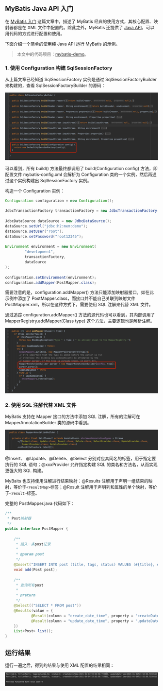 ## MyBatis Java API 入门

在 [MyBatis 入门](2021-03-29-MyBatis入门.md) 这篇文章中，描述了 MyBatis 经典的使用方式，其核心配置、映射器都是在 XML 文件中配置的。除此之外，MyBatis 还提供了 [Java API](https://mybatis.org/mybatis-3/zh/java-api.html)，可以用代码的方式进行配置和使用。

下面介绍一个简单的使用纯 Java API 运行 MyBatis 的示例。

> 本文中的代码项目：[mybatis-demo](https://github.com/konanok/mybatis-demo)。

### 1. 使用 Configuration 构建 SqlSessionFactory

从上篇文章已经知道 SqlSessionFactory 实例是通过 SqlSessionFactoryBuilder 来构建的，查看 SqlSessionFactoryBuilder 的源码：

![image-20210405001452764](../.assets/image-20210405001452764.png)

可以看到，所有 build() 方法最终都调用了 build(Configuration config) 方法，即配置文件 mybatis-config.xml 会解析为 Configuration 类的一个实例，然后再通过这个实例构建出 SqlSessionFactory 实例。

构造一个 Configuration 实例：

```java
Configuration configuration = new Configuration();

JdbcTransactionFactory transactionFactory = new JdbcTransactionFactory();

JdbcDataSource dataSource = new JdbcDataSource();
dataSource.setUrl("jdbc:h2:mem:demo");
dataSource.setUser("root");
dataSource.setPassword("root12345");

Environment environment = new Environment(
         "development",
         transactionFactory,
         dataSource
);

configuration.setEnvironment(environment);
configuration.addMapper(PostMapper.class);
```

需要注意的是，configuration.addMapper() 方法只能添加映射器接口，如在此示例中添加了 PostMapper.class，而接口并不能自己关联到映射文件 PostMapper.xml，所以在这种方式下，需要使用 SQL 注解来代替 XML 文件。

通过追踪 configuration.addMapper() 方法的源代码也可以看到，其内部调用了 MapperRegistry.addMapper(Class<T> type) 这个方法，主要逻辑也是解析注解。

![image-20210407234753612](../.assets/image-20210407234753612.png)

### 2. 使用 SQL 注解代替 XML 文件

MyBatis 支持在 Mapper 接口的方法中添加 SQL 注解，所有的注解可在 MapperAnnotationBuilder 类的源码中看到。

![image-20210407235222621](../.assets/image-20210407235222621.png)

@Insert、 @Update、@Delete、@Select 分别对应其同名的标签，用于指定要执行的 SQL 语句；@xxxProvider 允许指定构建 SQL 的类名和方法名，从而实现更强大的 SQL 构建。

MyBaits 也支持使用注解进行结果映射：@Results 注解用于声明一组结果的映射，等价于`<resultMap>`标签；@Result 注解用于声明列和属性的单个映射，等价于`<result>`标签。

完整的 PostMapper.java 代码如下：

```java
/**
 * Post映射器
 */
public interface PostMapper {

    /**
     * 插入一条post记录
     *
     * @param post
     */
    @Insert("INSERT INTO post (title, tags, status) VALUES (#{title}, #{tags}, #{status})")
    void add(Post post);

    /**
     * 查询所有post
     *
     * @return
     */
    @Select(("SELECT * FROM post"))
    @Results(value = {
            @Result(column = "create_date_time", property = "createDateTime"),
            @Result(column = "update_date_time", property = "updateDateTime")
    })
    List<Post> list();
}
```

## 运行结果

运行一遍之后，得到的结果与使用 XML 配置的结果相同：

![image-20210404235700935](../.assets/image-20210404235700935.png)
